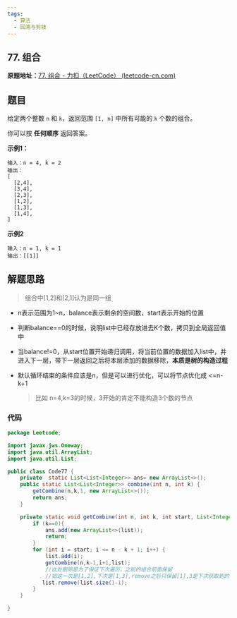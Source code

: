 ```yaml
---
tags:
  - 算法
  - 回溯与剪枝
---
```


## 77. 组合

**原题地址：**[77. 组合 - 力扣（LeetCode） (leetcode-cn.com)](https://leetcode-cn.com/problems/combinations/)

## 题目

给定两个整数 `n` 和 `k`，返回范围 `[1, n]` 中所有可能的 `k` 个数的组合。

你可以按 **任何顺序** 返回答案。

**示例1：**

```
输入：n = 4, k = 2
输出：
[
  [2,4],
  [3,4],
  [2,3],
  [1,2],
  [1,3],
  [1,4],
]
```

**示例2**

```
输入：n = 1, k = 1
输出：[[1]]
```

## 解题思路

> 组合中[1,2]和[2,1]认为是同一组

- n表示范围为1~n，balance表示剩余的空间数，start表示开始的位置

- 判断balance==0的时候，说明list中已经存放进去K个数，拷贝到全局返回值中

- 当balance!=0，从start位置开始递归调用，将当前位置的数据加入list中，并进入下一层，带下一层返回之后将本层添加的数据移除，**本质是树的构造过程**

- 默认循环结束的条件应该是n，但是可以进行优化，可以将节点优化成 <=n-k+1

  > 比如 n=4,k=3的时候，3开始的肯定不能构造3个数的节点

### 代码

```java
package Leetcode;

import javax.jws.Oneway;
import java.util.ArrayList;
import java.util.List;

public class Code77 {
    private  static List<List<Integer>> ans= new ArrayList<>();
    public static List<List<Integer>> combine(int n, int k) {
        getCombine(n,k,1, new ArrayList<>());
        return ans;
    }

    private static void getCombine(int n, int k, int start, List<Integer> list) {
        if (k==0){
            ans.add(new ArrayList<>(list));
            return;
        }
        for (int i = start; i <= n - k + 1; i++) {
            list.add(i);
            getCombine(n,k-1,i+1,list);
            //此处删除是为了保证下次遍历，之前的组合前面保留
            //如这一次是[1,2],下次是[1,3],remove之后只保留[1],3是下次获取到的
           list.remove(list.size()-1);
        }
    }

}

```

